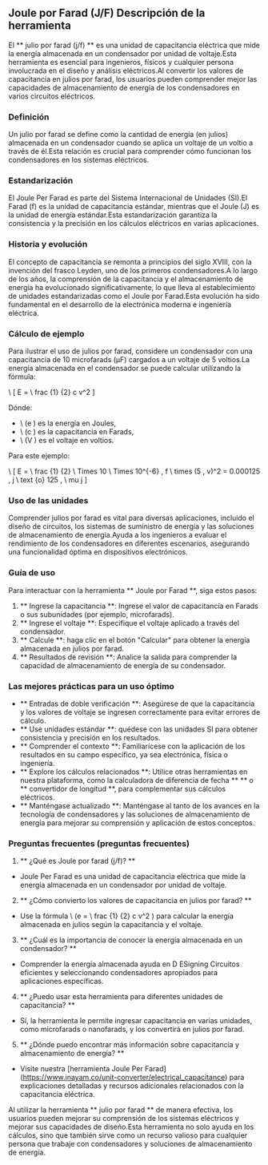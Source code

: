 ## Joule por Farad (J/F) Descripción de la herramienta

El ** julio por farad (j/f) ** es una unidad de capacitancia eléctrica que mide la energía almacenada en un condensador por unidad de voltaje.Esta herramienta es esencial para ingenieros, físicos y cualquier persona involucrada en el diseño y análisis eléctricos.Al convertir los valores de capacitancia en julios por farad, los usuarios pueden comprender mejor las capacidades de almacenamiento de energía de los condensadores en varios circuitos eléctricos.

### Definición

Un julio por farad se define como la cantidad de energía (en julios) almacenada en un condensador cuando se aplica un voltaje de un voltio a través de él.Esta relación es crucial para comprender cómo funcionan los condensadores en los sistemas eléctricos.

### Estandarización

El Joule Per Farad es parte del Sistema Internacional de Unidades (SI).El Farad (f) es la unidad de capacitancia estándar, mientras que el Joule (J) es la unidad de energía estándar.Esta estandarización garantiza la consistencia y la precisión en los cálculos eléctricos en varias aplicaciones.

### Historia y evolución

El concepto de capacitancia se remonta a principios del siglo XVIII, con la invención del frasco Leyden, uno de los primeros condensadores.A lo largo de los años, la comprensión de la capacitancia y el almacenamiento de energía ha evolucionado significativamente, lo que lleva al establecimiento de unidades estandarizadas como el Joule por Farad.Esta evolución ha sido fundamental en el desarrollo de la electrónica moderna e ingeniería eléctrica.

### Cálculo de ejemplo

Para ilustrar el uso de julios por farad, considere un condensador con una capacitancia de 10 microfarads (µF) cargados a un voltaje de 5 voltios.La energía almacenada en el condensador se puede calcular utilizando la fórmula:

\ [
E = \ frac {1} {2} c v^2
\]

Dónde:
- \ (e \) es la energía en Joules,
- \ (c \) es la capacitancia en Farads,
- \ (V \) es el voltaje en voltios.

Para este ejemplo:

\ [
E = \ frac {1} {2} \ Times 10 \ Times 10^{-6} \, f \ times (5 \, v)^2 = 0.000125 \, j \ text {o} 125 \, \ mu j
\]

### Uso de las unidades

Comprender julios por farad es vital para diversas aplicaciones, incluido el diseño de circuitos, los sistemas de suministro de energía y las soluciones de almacenamiento de energía.Ayuda a los ingenieros a evaluar el rendimiento de los condensadores en diferentes escenarios, asegurando una funcionalidad óptima en dispositivos electrónicos.

### Guía de uso

Para interactuar con la herramienta ** Joule por Farad **, siga estos pasos:

1. ** Ingrese la capacitancia **: Ingrese el valor de capacitancia en Farads o sus subunidades (por ejemplo, microfarads).
2. ** Ingrese el voltaje **: Especifique el voltaje aplicado a través del condensador.
3. ** Calcule **: haga clic en el botón "Calcular" para obtener la energía almacenada en julios por farad.
4. ** Resultados de revisión **: Analice la salida para comprender la capacidad de almacenamiento de energía de su condensador.

### Las mejores prácticas para un uso óptimo

- ** Entradas de doble verificación **: Asegúrese de que la capacitancia y los valores de voltaje se ingresen correctamente para evitar errores de cálculo.
- ** Use unidades estándar **: quédese con las unidades SI para obtener consistencia y precisión en los resultados.
- ** Comprender el contexto **: Familiarícese con la aplicación de los resultados en su campo específico, ya sea electrónica, física o ingeniería.
- ** Explore los cálculos relacionados **: Utilice otras herramientas en nuestra plataforma, como la calculadora de diferencia de fecha ** ** o ** convertidor de longitud **, para complementar sus cálculos eléctricos.
- ** Manténgase actualizado **: Manténgase al tanto de los avances en la tecnología de condensadores y las soluciones de almacenamiento de energía para mejorar su comprensión y aplicación de estos conceptos.

### Preguntas frecuentes (preguntas frecuentes)

1. ** ¿Qué es Joule por farad (j/f)? **
- Joule Per Farad es una unidad de capacitancia eléctrica que mide la energía almacenada en un condensador por unidad de voltaje.

2. ** ¿Cómo convierto los valores de capacitancia en julios por farad? **
- Use la fórmula \ (e = \ frac {1} {2} c v^2 \) para calcular la energía almacenada en julios según la capacitancia y el voltaje.

3. ** ¿Cuál es la importancia de conocer la energía almacenada en un condensador? **
- Comprender la energía almacenada ayuda en D ESigning Circuitos eficientes y seleccionando condensadores apropiados para aplicaciones específicas.

4. ** ¿Puedo usar esta herramienta para diferentes unidades de capacitancia? **
- Sí, la herramienta le permite ingresar capacitancia en varias unidades, como microfarads o nanofarads, y los convertirá en julios por farad.

5. ** ¿Dónde puedo encontrar más información sobre capacitancia y almacenamiento de energía? **
- Visite nuestra [herramienta Joule Per Farad] (https://www.inayam.co/unit-converter/electrical_capacitance) para explicaciones detalladas y recursos adicionales relacionados con la capacitancia eléctrica.

Al utilizar la herramienta ** julio por farad ** de manera efectiva, los usuarios pueden mejorar su comprensión de los sistemas eléctricos y mejorar sus capacidades de diseño.Esta herramienta no solo ayuda en los cálculos, sino que también sirve como un recurso valioso para cualquier persona que trabaje con condensadores y soluciones de almacenamiento de energía.